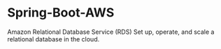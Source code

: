 # Spring-Boot-AWS
Amazon Relational Database Service (RDS) Set up, operate, and scale a relational database in the cloud.
